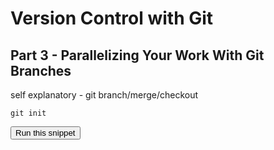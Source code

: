 # Version Control with Git
## Part 3 - Parallelizing Your Work With Git Branches

self explanatory - git branch/merge/checkout

```
git init
```
<button type="button" class="btn btn-primary btn-sm" onclick="runSnippetInTab('linux1', this)">Run this snippet</button>
